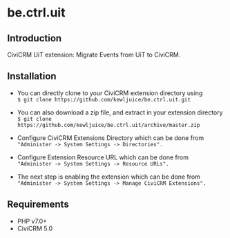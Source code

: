 # be.ctrl.uit

## Introduction
CiviCRM UiT extension: Migrate Events from UiT to CiviCRM.

## Installation
- You can directly clone to your CiviCRM extension directory using<br>
```$ git clone https://github.com/kewljuice/be.ctrl.uit.git```

- You can also download a zip file, and extract in your extension directory<br>
```$ git clone https://github.com/kewljuice/be.ctrl.uit/archive/master.zip```

- Configure CiviCRM Extensions Directory which can be done from<br>
```"Administer -> System Settings -> Directories".```

- Configure Extension Resource URL which can be done from<br>
```"Administer -> System Settings -> Resource URLs".```

- The next step is enabling the extension which can be done from<br> 
```"Administer -> System Settings -> Manage CiviCRM Extensions".```

## Requirements

- PHP v7.0+
- CiviCRM 5.0
